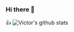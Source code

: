 ### Hi there 👋
:+1:
![Victor's github stats](https://github-readme-stats.vercel.app/api?username=vaporjawn&show_icons=true&hide_border=true)

<!--
**furriol/furriol** is a ✨ _special_ ✨ repository because its `README.md` (this file) appears on your GitHub profile.

Here are some ideas to get you started:

- 🔭 I’m currently working on ...
- 🌱 I’m currently learning ...
- 👯 I’m looking to collaborate on ...
- 🤔 I’m looking for help with ...
- 💬 Ask me about ...
- 📫 How to reach me: ...
- 😄 Pronouns: ...
- ⚡ Fun fact: ...
-->

